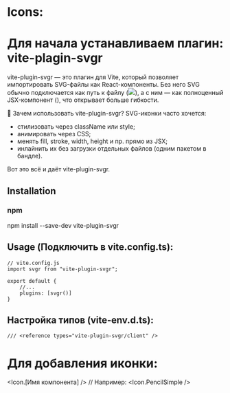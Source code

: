# Icons:

# Для начала устанавливаем плагин: vite-plagin-svgr

vite-plugin-svgr — это плагин для Vite, который позволяет импортировать SVG-файлы как React-компоненты. Без него SVG обычно подключается как путь к файлу (<img src="logo.svg" />), а с ним — как полноценный JSX-компонент (<Logo />), что открывает больше гибкости.

🔧 Зачем использовать vite-plugin-svgr?
SVG-иконки часто хочется:

- стилизовать через className или style;
- анимировать через CSS;
- менять fill, stroke, width, height и пр. прямо из JSX;
- инлайнить их без загрузки отдельных файлов (одним пакетом в бандле).

Вот это всё и даёт vite-plugin-svgr.

## Installation

### npm

npm install --save-dev vite-plugin-svgr

## Usage (Подключить в vite.config.ts):

```
// vite.config.js
import svgr from "vite-plugin-svgr";

export default {
    //...
    plugins: [svgr()]
}
```

## Настройка типов (vite-env.d.ts):

```
/// <reference types="vite-plugin-svgr/client" />
```

# Для добавления иконки:

<Icon.[Имя компонента] /> // Например: <Icon.PencilSimple />
